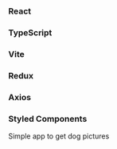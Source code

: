 ### React
### TypeScript
### Vite 
### Redux 
### Axios
### Styled Components

Simple app to get dog pictures

